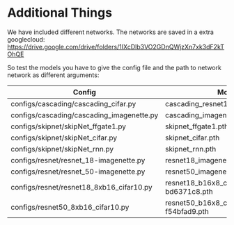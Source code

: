 # Additional Things
We have included different networks. 
The networks are saved in a extra googlecloud: 
https://drive.google.com/drive/folders/1IXcDlb3VO2GDnQWjzXn7xk3dF2kTOhQE

So test the models you have to give the config file and the path to network network as different arguments:

Config                                    | Model 
----------------------------------------- | ---------------------------------------------
configs/cascading/cascading_cifar.py      | cascading_resnet18_resnet_50.pth
configs/cascading/cascading_imagenette.py | cascading_imagenette.pth
configs/skipnet/skipNet_ffgate1.py        | skipnet_ffgate1.pth
configs/skipnet/skipNet_cifar.py          | skipnet_cifar.pth
configs/skipnet/skipNet_rnn.py            | skipnet_rnn.pth
configs/resnet/resnet_18-imagenette.py    | resnet18_imagenette.pth
configs/resnet/resnet_50-imagenette.py    | resnet50_imagenette.pth
configs/resnet/resnet18_8xb16_cifar10.py  | resnet18_b16x8_cifar10_20210528-bd6371c8.pth
configs/resnet50_8xb16_cifar10.py         | resnet50_b16x8_cifar10_20210528-f54bfad9.pth